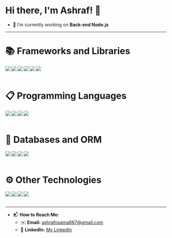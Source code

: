 # Hi there, I'm Ashraf! 👋


- 🔭 I’m currently working on **Back-end Node.js**

---

# 📚 Frameworks and Libraries 
<img align="left" src="https://img.shields.io/badge/node.js-6DA55F?style=for-the-badge&logo=node.js&logoColor=white"/>
<img align="left" src="https://img.shields.io/badge/express.js-%23404d59.svg?style=for-the-badge&logo=express&logoColor=%2361DAFB"/>
<img align="left" src="https://img.shields.io/badge/nestjs-%23E0234E.svg?style=for-the-badge&logo=nestjs&logoColor=white"/>
<img align="left" src="https://img.shields.io/badge/Socket.io-black?style=for-the-badge&logo=socket.io&badgeColor=010101"/>
<img align="left" src="https://img.shields.io/badge/-GraphQL-E10098?style=for-the-badge&logo=graphql&logoColor=white"/>
<img align="left" src="https://img.shields.io/badge/EJS-4B8BBE?style=for-the-badge&logo=javascript&logoColor=white"/>

<br/>
<br/>

# 📋 Programming Languages 
<img align="left" src="https://img.shields.io/badge/javascript-%23323330.svg?style=for-the-badge&logo=javascript&logoColor=%23F7DF1E"/>
<img align="left" src="https://img.shields.io/badge/typescript-%23007ACC.svg?style=for-the-badge&logo=typescript&logoColor=white"/>
<img align="left" src="https://img.shields.io/badge/php-%23777BB4.svg?style=for-the-badge&logo=php&logoColor=white"/>
<img align="left" src="https://img.shields.io/badge/c++-%2300599C.svg?style=for-the-badge&logo=c%2B%2B&logoColor=white"/>

<br/>
<br/>

# 💾 Databases and ORM
<img align="left" src="https://img.shields.io/badge/MongoDB-%234ea94b.svg?style=for-the-badge&logo=mongodb&logoColor=white"/>
<img align="left" src="https://img.shields.io/badge/postgres-%23316192.svg?style=for-the-badge&logo=postgresql&logoColor=white"/>
<img align="left" src="https://img.shields.io/badge/mysql-%2300f.svg?style=for-the-badge&logo=mysql&logoColor=white"/>
<img align="left" src="https://img.shields.io/badge/SQL-CC2927?style=for-the-badge&logo=microsoft-sql-server&logoColor=white"/>

<br/>
<br/>

# ⚙️ Other Technologies 
<img align="left" src="https://img.shields.io/badge/HTML-E34F26?style=for-the-badge&logo=html5&logoColor=white"/>
<img align="left" src="https://img.shields.io/badge/CSS-1572B6?style=for-the-badge&logo=css3&logoColor=white"/>
<img align="left" src="https://img.shields.io/badge/git-F05032?style=for-the-badge&logo=git&logoColor=white"/>
<img align="left" src="https://img.shields.io/badge/GitHub-181717?style=for-the-badge&logo=github&logoColor=white"/>

<br/>
<br/>

---

- 📬 **How to Reach Me:**
  - ✉️ **Email:** [ashrafosama667@gmail.com](mailto:ashrafosama667@gmail.com)
  - 💼 **LinkedIn:** [My LinkedIn](https://www.linkedin.com/in/ashraf-osama23/)
